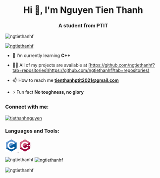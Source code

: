 <h1 align="center">Hi 👋, I'm Nguyen Tien Thanh</h1>
<h3 align="center">A student from PTIT</h3>

<p align="left"> <img src="https://komarev.com/ghpvc/?username=ngtiethanhf&label=Profile%20views&color=0e75b6&style=flat" alt="ngtiethanhf" /> </p>

<p align="left"> <a href="https://github.com/ryo-ma/github-profile-trophy"><img src="https://github-profile-trophy.vercel.app/?username=ngtiethanhf" alt="ngtiethanhf" /></a> </p>

- 🌱 I’m currently learning **C++**

- 👨‍💻 All of my projects are available at [https://github.com/ngtiethanhf?tab=repositories](https://github.com/ngtiethanhf?tab=repositories)

- 📫 How to reach me **tienthanhptit2021@gmail.com**

- ⚡ Fun fact **No toughness, no glory**

<h3 align="left">Connect with me:</h3>
<p align="left">
<a href="https://www.hackerrank.com/tiethanhnguyen" target="blank"><img align="center" src="https://raw.githubusercontent.com/rahuldkjain/github-profile-readme-generator/master/src/images/icons/Social/hackerrank.svg" alt="tiethanhnguyen" height="30" width="40" /></a>
</p>

<h3 align="left">Languages and Tools:</h3>
<p align="left"> <a href="https://www.cprogramming.com/" target="_blank" rel="noreferrer"> <img src="https://raw.githubusercontent.com/devicons/devicon/master/icons/c/c-original.svg" alt="c" width="40" height="40"/> </a> <a href="https://www.w3schools.com/cpp/" target="_blank" rel="noreferrer"> <img src="https://raw.githubusercontent.com/devicons/devicon/master/icons/cplusplus/cplusplus-original.svg" alt="cplusplus" width="40" height="40"/> </a> </p>

<p><img align="left" src="https://github-readme-stats.vercel.app/api/top-langs?username=ngtiethanhf&show_icons=true&locale=en&layout=compact" alt="ngtiethanhf" /></p>

<p>&nbsp;<img align="center" src="https://github-readme-stats.vercel.app/api?username=ngtiethanhf&show_icons=true&locale=en" alt="ngtiethanhf" /></p>

<p><img align="center" src="https://github-readme-streak-stats.herokuapp.com/?user=ngtiethanhf&" alt="ngtiethanhf" /></p>
